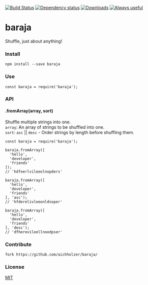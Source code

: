 [![Build Status](https://travis-ci.org/aichholzer/baraja.svg?branch=master)](https://travis-ci.org/aichholzer/baraja)
[![Dependency status](https://gemnasium.com/badges/github.com/aichholzer/baraja.svg)](https://gemnasium.com/github.com/aichholzer/baraja)
[![Downloads](https://img.shields.io/npm/dt/baraja.svg)](https://www.npmjs.com/package/baraja)
[![Always useful](https://img.shields.io/badge/always-useful-ff6400.svg)](https://github.com/aichholzer/baraja)

# baraja
Shuffle, just about anything!


### Install
```
npm install --save baraja
```


### Use
```
const baraja = require('baraja');
```

### API

#### .fromArray(array, sort)
Shuffle multiple strings into one.<br />
`array`: An array of strings to be shuffled into one.<br />
`sort`: `asc` || `desc` - Order strings by length before shuffling them.

```
const baraja = require('baraja');

baraja.fromArray([
  'hello',
  'developer',
  'friends'
]);
// 'hdfeerlvileeolnopders'

baraja.fromArray([
  'hello',
  'developer',
  'friends'
], 'asc');
// 'hfderelivleeonldsoper'

baraja.fromArray([
  'hello',
  'developer',
  'friends'
], 'desc');
// 'dfherevileellnoodpser'
```


### Contribute
```
fork https://github.com/aichholzer/baraja/
```


### License

[MIT](https://github.com/aichholzer/baraja/blob/master/LICENSE)
